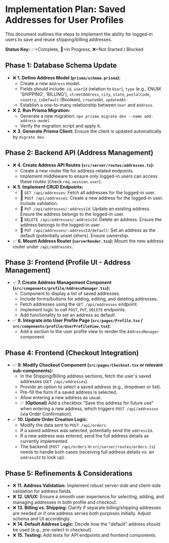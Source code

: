 # Implementation Plan: Saved Addresses for User Profiles

This document outlines the steps to implement the ability for logged-in users to save and reuse shipping/billing addresses.

**Status Key:** ✅=Complete, 🚧=In Progress, ❌=Not Started / Blocked

## Phase 1: Database Schema Update

*   ❌ **1. Define Address Model (`prisma/schema.prisma`):**
    *   Create a new `Address` model.
    *   Fields should include: `id`, `userId` (relation to `User`), `type` (e.g., ENUM 'SHIPPING', 'BILLING'), `streetAddress`, `city`, `state`, `postalCode`, `country`, `isDefault` (Boolean), `createdAt`, `updatedAt`.
    *   Establish a one-to-many relationship between `User` and `Address`.
*   ❌ **2. Run Prisma Migration:**
    *   Generate a new migration: `npx prisma migrate dev --name add-address-model`
    *   Verify the migration script and apply it.
*   ❌ **3. Generate Prisma Client:** Ensure the client is updated automatically by `migrate dev`.

## Phase 2: Backend API (Address Management)

*   ❌ **4. Create Address API Routes (`src/server/routes/addresses.ts`):**
    *   Create a new router file for address-related endpoints.
    *   Implement middleware to ensure only logged-in users can access these routes (check `req.session.user`).
*   ❌ **5. Implement CRUD Endpoints:**
    *   🚧 `GET /api/addresses`: Fetch all addresses for the logged-in user.
    *   🚧 `POST /api/addresses`: Create a new address for the logged-in user. Include validation.
    *   🚧 `PUT /api/addresses/:addressId`: Update an existing address. Ensure the address belongs to the logged-in user.
    *   🚧 `DELETE /api/addresses/:addressId`: Delete an address. Ensure the address belongs to the logged-in user.
    *   🚧 `PUT /api/addresses/:addressId/default`: Set an address as the default (potentially unset others). Ensure ownership.
*   ✅ **6. Mount Address Router (`serverRender.tsx`):** Mount the new address router under `/api/addresses`.

## Phase 3: Frontend (Profile UI - Address Management)

*   ✅ **7. Create Address Management Component (`src/components/profile/AddressManager.tsx`):**
    *   Component to display a list of saved addresses.
    *   Include forms/buttons for adding, editing, and deleting addresses.
    *   Fetch addresses using the `GET /api/addresses` endpoint.
    *   Implement logic to call `POST`, `PUT`, `DELETE` endpoints.
    *   Add functionality to set an address as default.
*   ✅ **8. Integrate into User Profile Page (`src/pages/Profile.tsx` / `src/components/profile/UserProfileView.tsx`):**
    *   Add a section to the user profile view to render the `AddressManager` component.

## Phase 4: Frontend (Checkout Integration)

*   ✅ **9. Modify Checkout Component (`src/pages/Checkout.tsx` or relevant sub-components):**
    *   In the Shipping/Billing address sections, fetch the user's saved addresses (`GET /api/addresses`).
    *   Provide an option to select a saved address (e.g., dropdown or list).
    *   Pre-fill the form if a saved address is selected.
    *   Allow entering a new address as usual.
    *   ✅ **(Optional)** Add a checkbox "Save this address for future use" when entering a new address, which triggers `POST /api/addresses` (via Order Confirmation).
*   ✅ **10. Update Order Creation Logic:**
    *   Modify the data sent to `POST /api/orders`.
    *   If a saved address was selected, potentially send the `addressId`.
    *   If a new address was entered, send the full address details as currently implemented.
    *   The backend (`POST /api/orders` in `src/server/routes/orders.ts`) needs to handle both cases (receiving full address details vs. an `addressId` to look up).

## Phase 5: Refinements & Considerations

*   ❌ **11. Address Validation:** Implement robust server-side and client-side validation for address fields.
*   ❌ **12. UI/UX:** Ensure a smooth user experience for selecting, adding, and managing addresses in both profile and checkout.
*   ❌ **13. Billing vs. Shipping:** Clarify if separate billing/shipping addresses are needed or if one address serves both purposes initially. Adjust schema and UI accordingly.
*   ❌ **14. Default Address Logic:** Decide how the "default" address should be used (e.g., pre-select in checkout).
*   ❌ **15. Testing:** Add tests for API endpoints and frontend components. 